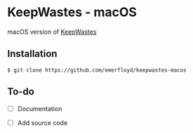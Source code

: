 # KeepWastes - macOS
macOS version of [KeepWastes](https://github.com/emerfloyd/keepwastes-macos)

## Installation

```
$ git clone https://github.com/emerfloyd/keepwastes-macos
```

## To-do

* [ ] Documentation
* [ ] Add source code



